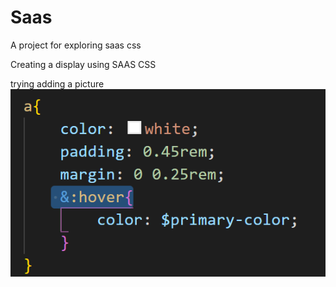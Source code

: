 # Saas
A project for exploring saas css

Creating a display using SAAS CSS 

trying adding a picture
![](picture_summary/&_hover.png)
